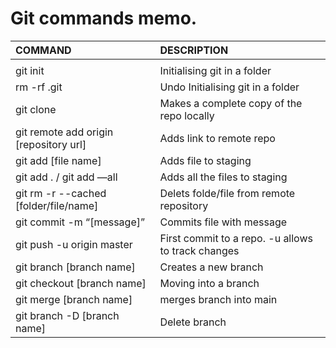 



# Git commands memo.

| COMMAND                                         | DESCRIPTION                                             |
| :---------------------------------------------- | :------------------------------------------------------ |
|                                                 |                                                         |
| git init                                        | Initialising git in a folder                            |
| rm -rf .git                                     | Undo Initialising git in a folder                       |
| git clone                                       | Makes a complete copy of the repo locally               |
| git remote add origin [repository url]          | Adds link to remote repo                                |
| git add [file name]                             | Adds file to staging                                    |
| git add . / git add —all                        | Adds all the files to staging                           |
| git rm -r --cached [folder/file/name]           | Delets folde/file from remote repository
| git commit  -m “[message]”                      | Commits file with message                               |
| git  push -u origin master                      | First commit to a repo. -u allows to track changes      |
| git branch [branch name]                        | Creates a new branch                                    |
| git checkout [branch name]                      | Moving into a branch                                    |
| git merge [branch name]                         | merges branch into main                                 |
| git branch -D [branch name]                     | Delete branch                                           |
